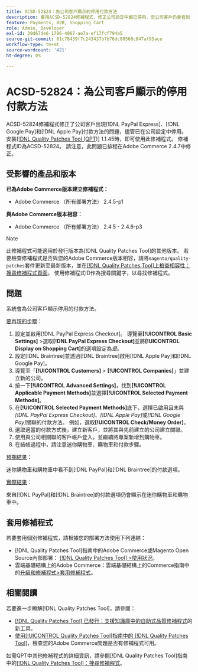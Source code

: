 ```yaml
---
title: ACSD-52824：為公司客戶顯示的停用付款方法
description: 套用ACSD-52824修補程式，修正公司設定中雖已停用，但公司客戶仍會看到 [!DNL PayPal Express], [!DNL Google Pay], and [!DNL Apple Pay] 付款方法的Adobe Commerce問題。
feature: Payments, B2B, Shopping Cart
role: Admin, Developer
exl-id: 39d67de6-1796-4067-ae7a-ef17fcf794e5
source-git-commit: 81c78439f7c243437b7b76dc80560c847af95ace
workflow-type: tm+mt
source-wordcount: '421'
ht-degree: 0%

---
```


# ACSD-52824：為公司客戶顯示的停用付款方法

ACSD-52824修補程式修正了公司客戶出現[!DNL PayPal Express]、[!DNL Google Pay]和[!DNL Apple Pay]付款方法的問題，儘管已在公司設定中停用。 安裝[[!DNL Quality Patches Tool (QPT)]](https://experienceleague.adobe.com/en/docs/commerce-knowledge-base/kb/announcements/commerce-announcements/magento-quality-patches-released-new-tool-to-self-serve-quality-patches) 1.1.45時，即可使用此修補程式。 修補程式ID為ACSD-52824。 請注意，此問題已排程在Adobe Commerce 2.4.7中修正。

## 受影響的產品和版本

**已為Adobe Commerce版本建立修補程式：**

* Adobe Commerce （所有部署方法） 2.4.5-p1

**與Adobe Commerce版本相容：**

* Adobe Commerce （所有部署方法） 2.4.5 - 2.4.6-p3

>[!NOTE]
>
>此修補程式可能適用於發行版本為[!DNL Quality Patches Tool]的其他版本。 若要檢查修補程式是否與您的Adobe Commerce版本相容，請將`magento/quality-patches`套件更新至最新版本，並在[[!DNL Quality Patches Tool]上檢查相容性：搜尋修補程式頁面](https://experienceleague.adobe.com/tools/commerce-quality-patches/index.html)。 使用修補程式ID作為搜尋關鍵字，以尋找修補程式。

## 問題

系統會為公司客戶顯示停用的付款方法。

<u>要再現的步驟</u>：

1. 設定並啟用[!DNL PayPal Express Checkout]。 導覽至&#x200B;**[!UICONTROL Basic Settings]** >選取&#x200B;**[!DNL PayPal Express Checkout]**&#x200B;並將&#x200B;**[!UICONTROL Display on Shopping Cart]**&#x200B;的選項設定為&#x200B;*是*。
1. 設定[!DNL Braintree]並透過[!DNL Braintree]啟用[!DNL Apple Pay]和[!DNL Google Pay]。
1. 導覽至「**[!UICONTROL Customers]** > **[!UICONTROL Companies]**」並建立新的公司。
1. 按一下&#x200B;**[!UICONTROL Advanced Settings]**，找到&#x200B;**[!UICONTROL Applicable Payment Methods]**&#x200B;並選擇&#x200B;**[!UICONTROL Selected Payment Methods]**。
1. 在&#x200B;**[!UICONTROL Selected Payment Methods]**&#x200B;底下，選擇已啟用且未與&#x200B;*[!DNL PayPal Express Checkout]*、*[!DNL Apple Pay]*&#x200B;或&#x200B;*[!DNL Google Pay]*&#x200B;關聯的付款方法。 例如，選取&#x200B;**[!UICONTROL Check/Money Order]**。
1. 選取適當的付款方式後，建立新客戶，並將其與先前建立的公司建立關聯。
1. 使用與公司相關聯的客戶帳戶登入，並繼續將專案新增到購物車。
1. 在結帳過程中，請注意迷你購物車、購物車和付款步驟。

<u>預期結果</u>：

迷你購物車和購物車中看不到[!DNL PayPal]和[!DNL Braintree]的付款選項。

<u>實際結果</u>：

來自[!DNL PayPal]和[!DNL Braintree]的付款選項仍會顯示在迷你購物車和購物車中。

## 套用修補程式

若要套用個別修補程式，請根據您的部署方法使用下列連結：

* [!DNL Quality Patches Tool]指南中的Adobe Commerce或Magento Open Source內部部署： [[!DNL Quality Patches Tool] >使用狀況](/help/tools/quality-patches-tool/usage.md)。
* 雲端基礎結構上的Adobe Commerce：雲端基礎結構上的Commerce指南中的[升級和修補程式>套用修補程式](https://experienceleague.adobe.com/docs/commerce-cloud-service/user-guide/develop/upgrade/apply-patches.html)。

## 相關閱讀

若要進一步瞭解[!DNL Quality Patches Tool]，請參閱：

* [[!DNL Quality Patches Tool] 已發行：支援知識庫中的自助式品質修補程式](https://experienceleague.adobe.com/en/docs/commerce-knowledge-base/kb/announcements/commerce-announcements/magento-quality-patches-released-new-tool-to-self-serve-quality-patches)的新工具。
* [使用[!UICONTROL Quality Patches Tool]指南中的 [!DNL Quality Patches Tool]](/help/tools/quality-patches-tool/patches-available-in-qpt/check-patch-for-magento-issue-with-magento-quality-patches.md)，檢查您的Adobe Commerce問題是否有修補程式可用。


如需QPT中其他修補程式的詳細資訊，請參閱[!DNL Quality Patches Tool]指南中的[[!DNL Quality Patches Tool]：搜尋修補程式](https://experienceleague.adobe.com/tools/commerce-quality-patches/index.html)。
